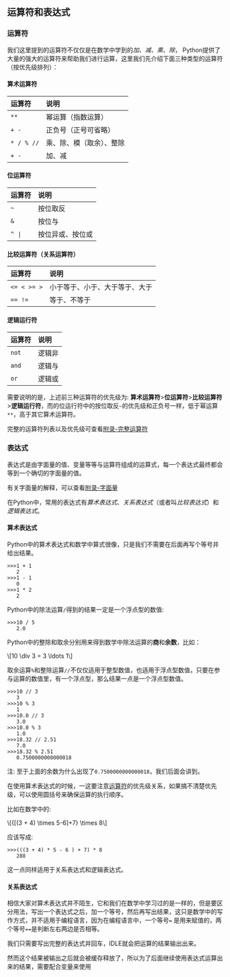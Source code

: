 ## 运算符和表达式

### 运算符

我们这里提到的运算符不仅仅是在数学中学到的*加、减、乘、除*， Python提供了大量的强大的运算符来帮助我们进行运算，这里我们先介绍下面三种类型的运算符（按优先级排列）：

#### 算术运算符

|运算符|说明|
|:--------------------|:--------------------|
|`**`|幂运算（指数运算）|
|`+`&nbsp;&nbsp;`-`|正负号（正号可省略）|
|`*`&nbsp;&nbsp;`/`&nbsp;&nbsp;`%`&nbsp;&nbsp;`//`|乘、除、模（取余）、整除|
|`+`&nbsp;&nbsp;`-`|加、减|

#### 位运算符

<table><thead><tr><th align="left">运算符</th><th align="left">说明</th></tr></thead><tbody>
<tr><td align="left"><code>~</code></td><td align="left">按位取反</td></tr>
<tr><td align="left"><code>&amp;</code></td><td align="left">按位与</td></tr>
<tr><td align="left"><code>^</code>&nbsp;&nbsp;<code>|</code></td><td align="left">按位异或、按位或</td></tr>
</tbody></table>

#### 比较运算符（关系运算符）

|运算符|说明|
|:--------------------|:--------------------|
|`<=`&nbsp;&nbsp;`<`&nbsp;&nbsp;`>=`&nbsp;&nbsp;`>`|小于等于、小于、大于等于、大于|
|`==`&nbsp;&nbsp;`!=`|等于、不等于|

#### 逻辑运行符

|运算符|说明|
|:--------------------|:--------------------|
|`not`|逻辑非|
|`and`|逻辑与|
|`or`|逻辑或|

需要说明的是，上述前三种运算符的优先级为: **算术运算符**>**位运算符**>**比较运算符**>**逻辑运行符**，而的位运行符中的按位取反`~`的优先级和正负号一样，低于幂运算`**`，高于其它算术运算符。

完整的运算符列表以及优先级可查看[附录-完整运算符](../附录/appendix.md#完整运算符)


### 表达式

表达式是由字面量的值、变量等等与运算符组成的运算式，每一个表达式最终都会等到一个确切的字面量的值。

有关字面量的解释，可以查看[附录-字面量](../附录/appendix.md#字面量)

在Python中，常用的表达式有*算术表达式*、*关系表达式*（或者叫*比较表达式*）和*逻辑表达式*。


#### 算术表达式

Python中的算术表达式和数学中算式很像，只是我们不需要在后面再写个等号并给出结果。


```shell
>>>1 + 1
   2
>>>1 - 1
   0
>>>1 * 2
   2
```

Python中的除法运算`/`得到的结果一定是一个浮点型的数值:
```shell
>>>10 / 5
   2.0
```

Python中的整除和取余分别用来得到数学中除法运算的**商**和**余数**，比如：

\\[10 \div 3 = 3 \ldots 1\\]

取余运算`%`和整除运算`//`不仅仅适用于整型数值，也适用于浮点型数值，只要在参与运算的数值里，有一个浮点型，那么结果一点是一个浮点型数值。

```shell
>>>10 // 3 
   3
>>>10 % 3
   1
>>>10.0 // 3
   3.0
>>>10.0 % 3
   1.0
>>>18.32 // 2.51
   7.0
>>>18.32 % 2.51
   0.7500000000000018
```
注: 至于上面的余数为什么出现了`0.7500000000000018`，我们后面会讲到。

在使用算术表达式的时候，一这要注意[运算符](#算术运算符)的优先级关系，如果搞不清楚优先级，可以使用圆括号来确保运算的执行顺序。

比如在数学中的:

\\[{[(3 + 4) \times 5-6]+7} \times 8\\]

应该写成:
```shell
>>>(((3 + 4) * 5 - 6 ) + 7) * 8
   288
```

这一点同样适用于关系表达式和逻辑表达式。

#### 关系表达式



相信大家对算术表达式并不陌生，它和我们在数学中学习过的是一样的，但是要区分用法，写出一个表达式之后，加一个等号，然后再写出结果，这只是数学中的写作方式，并不适用于编程语言，因为在编程语言中，一个等号`=` 是用来赋值的，两个等号`==`是判断左右两边是否相等。



我们只需要写出完整的表达式并回车，IDLE就会把运算的结果输出出来。

然而这个结果被输出之后就会被缓存释放了，所以为了后面继续使用表达式运算出来的结果，需要配合变量来使用